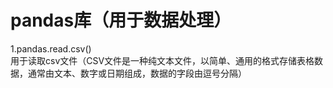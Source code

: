 # pandas库（用于数据处理）         
1.pandas.read.csv()  
用于读取csv文件（CSV文件是一种纯文本文件，以简单、通用的格式存储表格数据，通常由文本、数字或日期组成，数据的字段由逗号分隔）  





















